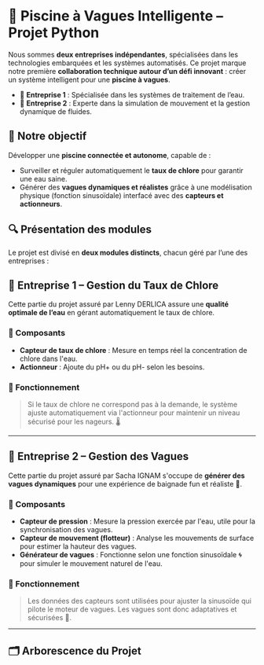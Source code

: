 # **🌊 Piscine à Vagues Intelligente – Projet Python**

Nous sommes **deux entreprises indépendantes**, spécialisées dans les technologies embarquées et les systèmes automatisés. Ce projet marque notre première **collaboration technique autour d’un défi innovant** : créer un système intelligent pour une **piscine à vagues**.

- 🧪 **Entreprise 1** : Spécialisée dans les systèmes de traitement de l’eau.
- 🌊 **Entreprise 2** : Experte dans la simulation de mouvement et la gestion dynamique de fluides.

## 🎯 Notre objectif

Développer une **piscine connectée et autonome**, capable de :

- Surveiller et réguler automatiquement le **taux de chlore** pour garantir une eau saine.
- Générer des **vagues dynamiques et réalistes** grâce à une modélisation physique (fonction sinusoïdale) interfacé avec des **capteurs et actionneurs**.

## 🔍 Présentation des modules

Le projet est divisé en **deux modules distincts**, chacun géré par l’une des entreprises :

## 🧪 Entreprise 1 – Gestion du Taux de Chlore

Cette partie du projet assuré par Lenny DERLICA assure une **qualité optimale de l’eau** en gérant automatiquement le taux de chlore.

### 🔧 Composants
- **Capteur de taux de chlore** : Mesure en temps réel la concentration de chlore dans l'eau.
- **Actionneur** : Ajoute du pH+ ou du pH- selon les besoins.

### 🧠 Fonctionnement
> Si le taux de chlore ne correspond pas à la demande, le système ajuste automatiquement via l'actionneur pour maintenir un niveau sécurisé pour les nageurs. 🌡️

---

## 🌊 Entreprise 2 – Gestion des Vagues

Cette partie du projet assuré par Sacha IGNAM s'occupe de **générer des vagues dynamiques** pour une expérience de baignade fun et réaliste 🎢.

### 🔧 Composants
- **Capteur de pression** : Mesure la pression exercée par l'eau, utile pour la synchronisation des vagues.
- **Capteur de mouvement (flotteur)** : Analyse les mouvements de surface pour estimer la hauteur des vagues.
- **Générateur de vagues** : Fonctionne selon une fonction sinusoïdale 🌀 pour simuler le mouvement naturel de l'eau.
 
### 🧠 Fonctionnement
> Les données des capteurs sont utilisées pour ajuster la sinusoïde qui pilote le moteur de vagues. Les vagues sont donc adaptatives et sécurisées 🌊.

---

## 🗂️ Arborescence du Projet

